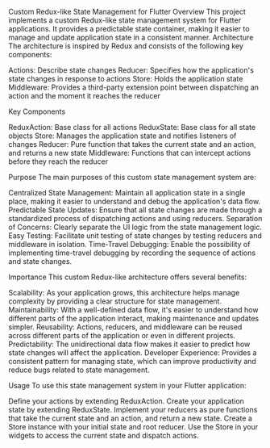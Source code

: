 Custom Redux-like State Management for Flutter
Overview
This project implements a custom Redux-like state management system for Flutter applications. It provides a predictable state container, making it easier to manage and update application state in a consistent manner.
Architecture
The architecture is inspired by Redux and consists of the following key components:

Actions: Describe state changes
Reducer: Specifies how the application's state changes in response to actions
Store: Holds the application state
Middleware: Provides a third-party extension point between dispatching an action and the moment it reaches the reducer

Key Components

ReduxAction: Base class for all actions
ReduxState: Base class for all state objects
Store: Manages the application state and notifies listeners of changes
Reducer: Pure function that takes the current state and an action, and returns a new state
Middleware: Functions that can intercept actions before they reach the reducer

Purpose
The main purposes of this custom state management system are:

Centralized State Management: Maintain all application state in a single place, making it easier to understand and debug the application's data flow.
Predictable State Updates: Ensure that all state changes are made through a standardized process of dispatching actions and using reducers.
Separation of Concerns: Clearly separate the UI logic from the state management logic.
Easy Testing: Facilitate unit testing of state changes by testing reducers and middleware in isolation.
Time-Travel Debugging: Enable the possibility of implementing time-travel debugging by recording the sequence of actions and state changes.

Importance
This custom Redux-like architecture offers several benefits:

Scalability: As your application grows, this architecture helps manage complexity by providing a clear structure for state management.
Maintainability: With a well-defined data flow, it's easier to understand how different parts of the application interact, making maintenance and updates simpler.
Reusability: Actions, reducers, and middleware can be reused across different parts of the application or even in different projects.
Predictability: The unidirectional data flow makes it easier to predict how state changes will affect the application.
Developer Experience: Provides a consistent pattern for managing state, which can improve productivity and reduce bugs related to state management.

Usage
To use this state management system in your Flutter application:

Define your actions by extending ReduxAction.
Create your application state by extending ReduxState.
Implement your reducers as pure functions that take the current state and an action, and return a new state.
Create a Store instance with your initial state and root reducer.
Use the Store in your widgets to access the current state and dispatch actions.
